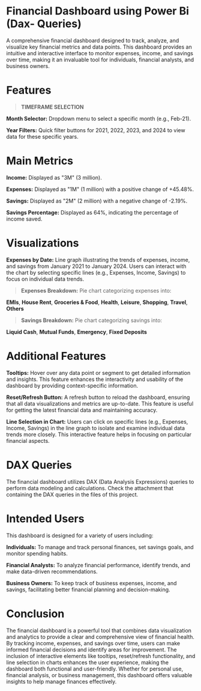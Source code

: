 # Financial Dashboard using Power Bi (Dax- Queries)
A comprehensive financial dashboard designed to track, analyze, and visualize key financial metrics and data points. 
This dashboard provides an intuitive and interactive interface to monitor expenses,
income, and savings over time, making it an invaluable tool for individuals, financial analysts, and business owners.

# Features
> **TIMEFRAME SELECTION**

**Month Selector:** Dropdown menu to select a specific month (e.g., Feb-21).

**Year Filters:** Quick filter buttons for 2021, 2022, 2023, and 2024 to view data for these specific years.

# Main Metrics

**Income:** Displayed as "3M" (3 million).

**Expenses:** Displayed as "1M" (1 million) with a positive change of +45.48%.

**Savings:** Displayed as "2M" (2 million) with a negative change of -2.19%.

**Savings Percentage:** Displayed as 64%, indicating the percentage of income saved.

# Visualizations

**Expenses by Date:** Line graph illustrating the trends of expenses, income, and savings from January 2021 to January 2024. 
Users can interact with the chart by selecting specific lines (e.g., Expenses, Income, Savings) to focus on individual data trends.


> **Expenses Breakdown:** Pie chart categorizing expenses into:

**EMIs**,
**House Rent**,
**Groceries & Food**,
**Health**,
**Leisure**,
**Shopping**,
**Travel**,
**Others**

> **Savings Breakdown:** Pie chart categorizing savings into:

**Liquid Cash**,
**Mutual Funds**,
**Emergency**,
**Fixed Deposits**

# Additional Features

**Tooltips:** Hover over any data point or segment to get detailed information and insights. 
This feature enhances the interactivity and usability of the dashboard by providing context-specific information.

**Reset/Refresh Button:** A refresh button to reload the dashboard, ensuring that all data visualizations and metrics are up-to-date.
This feature is useful for getting the latest financial data and maintaining accuracy.

**Line Selection in Chart:** Users can click on specific lines (e.g., Expenses, Income, Savings) in the line graph to isolate and examine individual data trends more closely. 
This interactive feature helps in focusing on particular financial aspects.

# DAX Queries

The financial dashboard utilizes DAX (Data Analysis Expressions) queries to perform data modeling and calculations.
Check the attachment that containing the DAX queries in the files of this project.

# Intended Users

This dashboard is designed for a variety of users including:

**Individuals:** To manage and track personal finances, set savings goals, and monitor spending habits.

**Financial Analysts:** To analyze financial performance, identify trends, and make data-driven recommendations.

**Business Owners:** To keep track of business expenses, income, and savings, facilitating better financial planning and decision-making.

# Conclusion
The financial dashboard is a powerful tool that combines data visualization and analytics to provide a clear and comprehensive view of financial health. 
By tracking income, expenses, and savings over time, users can make informed financial decisions and identify areas for improvement. 
The inclusion of interactive elements like tooltips, reset/refresh functionality, and line selection in charts enhances the user experience, 
making the dashboard both functional and user-friendly. Whether for personal use, financial analysis, or business management,
this dashboard offers valuable insights to help manage finances effectively.
